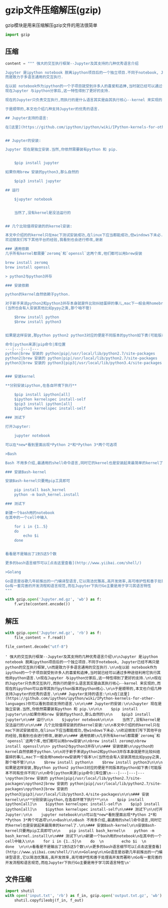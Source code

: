 
# gzip文件压缩解压(gzip)

gzip模块是用来压缩解压gzip文件的用法很简单


```python
import gzip
```

## 压缩


```python
content = """ 强大的交互执行框架--Jupyter及其支持的几种优秀语言介绍

Jupyter 是ipython notebook 脱离ipython项目后的一个独立项目.不同于notebook, Jupyter已经不再只是python的交互执行框架,
而是致力于多语言通用的交互执行.

在以前 notebook作为ipython的一个子项目就受到许多人的喜爱和追捧,当时就已经可以通过多种途径利用它执行其他非python语言.
现在Jupyter 与ipython分家后,这一特性得到了更好的支持.

现在的Jupyter只负责交互执行,而执行的是什么语言其实是由其执行核心--kernel 来实现的,而现在的ipython可以自带其执行python版本的python核心.

于是顺带的,本文也介绍几种支持Jupyter的优秀的语言.

## Jupyter支持的语言:

在[这里](https://github.com/ipython/ipython/wiki/IPython-kernels-for-other-languages)你可以看到目前支持的语言.


## Jupyter的安装:

Jupyter 现在是独立安装.当然,你依然需要装有python 和 pip.


    $pip install jupyter

如果你用brew 安装的python3,那么自然的

    $pip3 install jupyter

## 运行

    $jupyter notebook


    当然了,没有kernel是没法运行的


## 几个比较值得安装的的kernel安装:

本文中介绍的的kernel只在mac下测试安装成功,在linux下应当都能成功,但windows下未必.
欢迎朋友们写下其他平台的经验,我看到也会进行修改,谢谢

### 通用依赖
几乎所有kernel都需要`zeromq`和`openssl`这两个库,他们都可以用brew安装

brew install zeromq
brew install openssl

> python2与python3并存

### 安装依赖

python的kernel自然依赖于python.

对于新手来说python2和python3并存本身就是件比较纠结蛋碎的事儿,mac下一般会用homebrew安装两个版本
(当然也会有人安装其他比如pypy之类,那个咱不管)

    $brew install python
    $brew install python3


如果是这样安装,那python python2 python3对应的便是不同版本的python如下表(可能版本不同有些许不同)

命令|python来源|pip命令|库位置
---|---|---|---
python|brew 安装的 python|pip|/usr/local/lib/python2.7/site-packages
python2|brew 安装的 python|pip|/usr/local/lib/python2.7/site-packages
python3|brew 安装的 python3|pip3|/usr/local/lib/python3.4/site-packages


### 安装kernel

**分别安装ipython,在各自环境下执行**

    $pip install ipython[all]
    $ipython kernelspec install-self
    $pip3 install ipython[all]
    $ipython kernelspec install-self

### 测试下

打开Jupyter:

    jupyter notebook

可以在*new*看到里面出现*Python 2*和*Python 3*两个可选项

>Bash

Bash 不用多介绍,最通用的shell命令语言,同时它的kernel也是安装起来最简单的kernel了.

### 安装Bash-kernel

安装Bash-kernel只要用pip工具即可

    pip install bash_kernel
    python -m bash_kernel.install

### 测试下

新建一个bash用的notebook
在其中的一个cell中输入

    for i in {1..5}
    do  
        echo $i  
    done  


看看是不是输出了1到5这5个数

更多的bash语言细节可以[点击这里查看](http://www.yiibai.com/shell/)

>Golang

Go语言是谷歌几年前推出的一门编译型语言,它以简洁优雅高,高开发效率,高可维护性和善于处理高并发而著称
Go有一套完善的开发流程和语言规范,而在Jupyter下执行Go主要是用于学习其语言特性
"""
```


```python
with gzip.open('Jupyter.md.gz', 'wb') as f:
    f.write(content.encode())
```

## 解压 


```python
with gzip.open('Jupyter.md.gz', 'rb') as f:
    file_content = f.read()
```


```python
file_content.decode("utf-8")
```




    ' 强大的交互执行框架--Jupyter及其支持的几种优秀语言介绍\n\nJupyter 是ipython notebook 脱离ipython项目后的一个独立项目.不同于notebook, Jupyter已经不再只是python的交互执行框架,\n而是致力于多语言通用的交互执行.\n\n在以前 notebook作为ipython的一个子项目就受到许多人的喜爱和追捧,当时就已经可以通过多种途径利用它执行其他非python语言.\n现在Jupyter 与ipython分家后,这一特性得到了更好的支持.\n\n现在的Jupyter只负责交互执行,而执行的是什么语言其实是由其执行核心--kernel 来实现的,而现在的ipython可以自带其执行python版本的python核心.\n\n于是顺带的,本文也介绍几种支持Jupyter的优秀的语言.\n\n## Jupyter支持的语言:\n\n在[这里](https://github.com/ipython/ipython/wiki/IPython-kernels-for-other-languages)你可以看到目前支持的语言.\n\n\n## Jupyter的安装:\n\nJupyter 现在是独立安装.当然,你依然需要装有python 和 pip.\n\n\n    $pip install jupyter\n\n如果你用brew 安装的python3,那么自然的\n\n    $pip3 install jupyter\n\n## 运行\n\n    $jupyter notebook\n\n\n    当然了,没有kernel是没法运行的\n\n\n## 几个比较值得安装的的kernel安装:\n\n本文中介绍的的kernel只在mac下测试安装成功,在linux下应当都能成功,但windows下未必.\n欢迎朋友们写下其他平台的经验,我看到也会进行修改,谢谢\n\n### 通用依赖\n几乎所有kernel都需要`zeromq`和`openssl`这两个库,他们都可以用brew安装\n\nbrew install zeromq\nbrew install openssl\n\n> python2与python3并存\n\n### 安装依赖\n\npython的kernel自然依赖于python.\n\n对于新手来说python2和python3并存本身就是件比较纠结蛋碎的事儿,mac下一般会用homebrew安装两个版本\n(当然也会有人安装其他比如pypy之类,那个咱不管)\n\n    $brew install python\n    $brew install python3\n\n\n如果是这样安装,那python python2 python3对应的便是不同版本的python如下表(可能版本不同有些许不同)\n\n命令|python来源|pip命令|库位置\n---|---|---|---\npython|brew 安装的 python|pip|/usr/local/lib/python2.7/site-packages\npython2|brew 安装的 python|pip|/usr/local/lib/python2.7/site-packages\npython3|brew 安装的 python3|pip3|/usr/local/lib/python3.4/site-packages\n\n\n### 安装kernel\n\n**分别安装ipython,在各自环境下执行**\n\n    $pip install ipython[all]\n    $ipython kernelspec install-self\n    $pip3 install ipython[all]\n    $ipython kernelspec install-self\n\n### 测试下\n\n打开Jupyter:\n\n    jupyter notebook\n\n可以在*new*看到里面出现*Python 2*和*Python 3*两个可选项\n\n>Bash\n\nBash 不用多介绍,最通用的shell命令语言,同时它的kernel也是安装起来最简单的kernel了.\n\n### 安装Bash-kernel\n\n安装Bash-kernel只要用pip工具即可\n\n    pip install bash_kernel\n    python -m bash_kernel.install\n\n### 测试下\n\n新建一个bash用的notebook\n在其中的一个cell中输入\n\n    for i in {1..5}\n    do  \n        echo $i  \n    done  \n\n\n看看是不是输出了1到5这5个数\n\n更多的bash语言细节可以[点击这里查看](http://www.yiibai.com/shell/)\n\n>Golang\n\nGo语言是谷歌几年前推出的一门编译型语言,它以简洁优雅高,高开发效率,高可维护性和善于处理高并发而著称\nGo有一套完善的开发流程和语言规范,而在Jupyter下执行Go主要是用于学习其语言特性\n'



## 文件压缩


```python
import shutil
with open('input.txt', 'rb') as f_in, gzip.open('output.txt.gz', 'wb') as f_out:
    shutil.copyfileobj(f_in, f_out)
```

